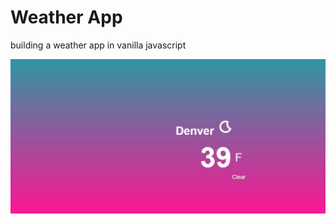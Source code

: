 # Weather App
building a weather app in vanilla javascript

![Weather App](/screenshot-weather-app.jpg)
